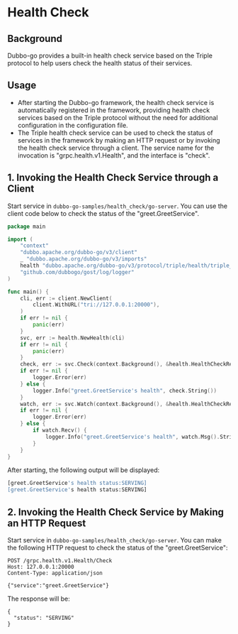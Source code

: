 # Health Check

## Background

Dubbo-go provides a built-in health check service based on the Triple protocol to help users check the health status of their services.

## Usage

- After starting the Dubbo-go framework, the health check service is automatically registered in the framework, providing health check services based on the Triple protocol without the need for additional configuration in the configuration file.
- The Triple health check service can be used to check the status of services in the framework by making an HTTP request or by invoking the health check service through a client. The service name for the invocation is "grpc.health.v1.Health", and the interface is "check".

## 1. Invoking the Health Check Service through a Client

Start service in `dubbo-go-samples/health_check/go-server`. You can use the client code below to check the status of the "greet.GreetService".

```go
package main

import (
	"context"
	"dubbo.apache.org/dubbo-go/v3/client"
	_ "dubbo.apache.org/dubbo-go/v3/imports"
	health "dubbo.apache.org/dubbo-go/v3/protocol/triple/health/triple_health"
	"github.com/dubbogo/gost/log/logger"
)

func main() {
	cli, err := client.NewClient(
		client.WithURL("tri://127.0.0.1:20000"),
	)
	if err != nil {
		panic(err)
	}
	svc, err := health.NewHealth(cli)
	if err != nil {
		panic(err)
	}
	check, err := svc.Check(context.Background(), &health.HealthCheckRequest{Service: "greet.GreetService"})
	if err != nil {
		logger.Error(err)
	} else {
		logger.Info("greet.GreetService's health", check.String())
	}
	watch, err := svc.Watch(context.Background(), &health.HealthCheckRequest{Service: "greet.GreetService"})
	if err != nil {
		logger.Error(err)
	} else {
		if watch.Recv() {
			logger.Info("greet.GreetService's health", watch.Msg().String())
		}
	}
}
```

After starting, the following output will be displayed:

```sh
[greet.GreetService's health status:SERVING]
[greet.GreetService's health status:SERVING]
```

## 2. Invoking the Health Check Service by Making an HTTP Request

Start service in `dubbo-go-samples/health_check/go-server`. You can make the following HTTP request to check the status of the "greet.GreetService":

```http
POST /grpc.health.v1.Health/Check
Host: 127.0.0.1:20000
Content-Type: application/json

{"service":"greet.GreetService"}
```

The response will be:

```http
{
  "status": "SERVING"
}
```